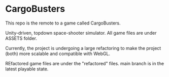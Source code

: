 # CargoBusters
This repo is the remote to a game called CargoBusters. 

Unity-driven, topdown space-shooter simulator.
All game files are under ASSETS folder.

Currently, the project is undergoing a large refactoring to make the project (both) more scalable and compatible with WebGL.

REfactored game files are under the "refactored" files. main branch is in the latest playable state.

